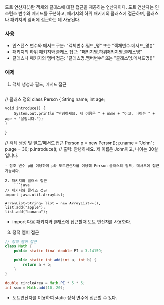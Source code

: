 도트 연산자(.)란 객체와 클래스에 대한 접근을 제공하는 연산자이다. 도트 연산자는 인스턴스 변수와 메서드를 구분하고, 패키지의 하위 패키지와 클래스에 접근하며, 클래스나 패키지의 멤버에 접근하는 데 사용된다.

### 사용
- 인스턴스 변수와 메서드 구분: "객체변수.필드_명" 또는 "객체변수.메서드_명()"
- 패키지의 하위 패키지와 클래스 접근: "패키지명.하위패키지명.클래스명"
- 클래스나 패키지의 멤버 접근: "클래스명.멤버변수" 또는 "클래스명.메서드명()"
### 예제
1. 객체 생성과 필드, 메서드 접근
	```java
// 클래스 정의
class Person {
    String name;
    int age;

    void introduce() {
        System.out.println("안녕하세요. 제 이름은 " + name + "이고, 나이는 " + age + "살입니다.");
    }
}

// 객체 생성 및 필드/메서드 접근
Person p = new Person();
p.name = "John";
p.age = 30;
p.introduce(); // 출력: 안녕하세요. 제 이름은 John이고, 나이는 30살입니다.
```
- 참조 변수 p를 이용하여 p와 도트연산자를 이용해 Person 클래스의 필드, 메서드에 접근 가능하다.

2. 패키지와 클래스 접근
	```java
// 패키지와 클래스 접근
import java.util.ArrayList;

ArrayList<String> list = new ArrayList<>();
list.add("apple");
list.add("banana");
```
 - import 다음 패키지와 클래스에 접근할때 도트 연산자를 사용한다.

3. 정적 멤버 접근
```java
// 정적 멤버 접근
class Math {
    public static final double PI = 3.14159;

    public static int add(int a, int b) {
        return a + b;
    }
}

double circleArea = Math.PI * 5 * 5;
int sum = Math.add(10, 20);
```
- 도트연산자를 이용하여 static 정적 변수에 접근할 수 있다.